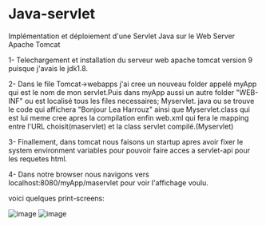 # Java-servlet
Implémentation et déploiement d'une Servlet Java sur le Web Server Apache Tomcat

1- Telechargement et installation du serveur web apache tomcat version 9 puisque j'avais le jdk1.8.

2- Dans le file Tomcat->webapps j'ai cree un nouveau folder appelé myApp qui est le nom de mon servlet.Puis dans myApp aussi un autre folder "WEB-INF" ou est localisé tous les files necessaires; Myservlet. java ou se trouve le code qui affichera "Bonjour Lea Harrouz" ainsi que Myservlet.class qui est lui meme cree apres la compilation enfin web.xml qui fera le mapping entre l'URL choisit(maservlet) et la class servlet compilé.(Myservlet)

3- Finallement, dans tomcat nous faisons un startup apres avoir fixer le system environment variables pour pouvoir faire acces a servlet-api pour les requetes html.

4- Dans notre browser nous navigons vers localhost:8080/myApp/maservlet pour voir l'affichage voulu.

voici quelques print-screens:

![image](https://user-images.githubusercontent.com/91898869/152507023-387a39b5-e740-4bd8-81f4-2cb5812a0690.png)
![image](https://user-images.githubusercontent.com/91898869/152507079-ee789c60-2fbc-413e-bc8e-a8cf9b67ce7b.png)
